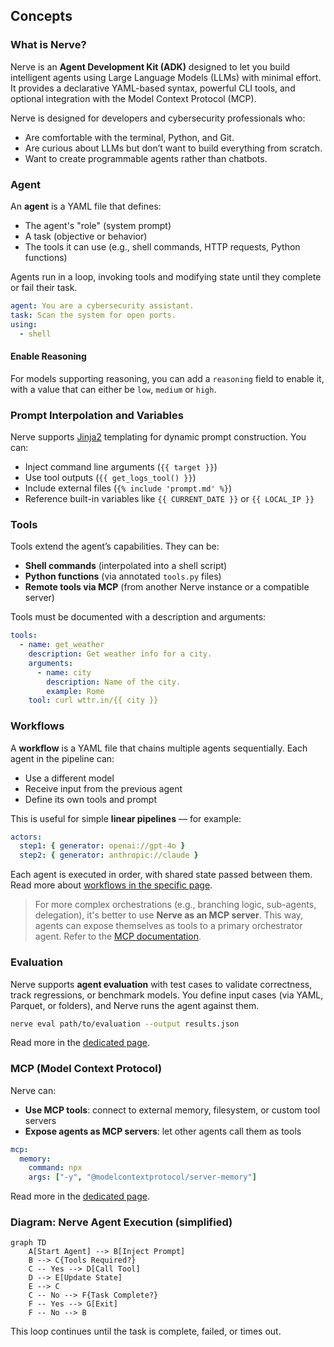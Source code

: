 ## Concepts

### What is Nerve?
Nerve is an **Agent Development Kit (ADK)** designed to let you build intelligent agents using Large Language Models (LLMs) with minimal effort. It provides a declarative YAML-based syntax, powerful CLI tools, and optional integration with the Model Context Protocol (MCP).

Nerve is designed for developers and cybersecurity professionals who:
- Are comfortable with the terminal, Python, and Git.
- Are curious about LLMs but don’t want to build everything from scratch.
- Want to create programmable agents rather than chatbots.

### Agent
An **agent** is a YAML file that defines:
- The agent's "role" (system prompt)
- A task (objective or behavior)
- The tools it can use (e.g., shell commands, HTTP requests, Python functions)

Agents run in a loop, invoking tools and modifying state until they complete or fail their task.

```yaml
agent: You are a cybersecurity assistant.
task: Scan the system for open ports.
using:
  - shell
```

#### Enable Reasoning

For models supporting reasoning, you can add a `reasoning` field to enable it, with a value that can either be `low`, `medium` or `high`.

### Prompt Interpolation and Variables
Nerve supports [Jinja2](https://jinja.palletsprojects.com/) templating for dynamic prompt construction. You can:
- Inject command line arguments (`{{ target }}`)
- Use tool outputs (`{{ get_logs_tool() }}`)
- Include external files (`{% include 'prompt.md' %}`)
- Reference built-in variables like `{{ CURRENT_DATE }}` or `{{ LOCAL_IP }}`

### Tools
Tools extend the agent’s capabilities. They can be:
- **Shell commands** (interpolated into a shell script)
- **Python functions** (via annotated `tools.py` files)
- **Remote tools via MCP** (from another Nerve instance or a compatible server)

Tools must be documented with a description and arguments:
```yaml
tools:
  - name: get_weather
    description: Get weather info for a city.
    arguments:
      - name: city
        description: Name of the city.
        example: Rome
    tool: curl wttr.in/{{ city }}
```

### Workflows
A **workflow** is a YAML file that chains multiple agents sequentially. Each agent in the pipeline can:
- Use a different model
- Receive input from the previous agent
- Define its own tools and prompt

This is useful for simple **linear pipelines** — for example:
```yaml
actors:
  step1: { generator: openai://gpt-4o }
  step2: { generator: anthropic://claude }
```
Each agent is executed in order, with shared state passed between them. Read more about [workflows in the specific page](workflows.md).

> For more complex orchestrations (e.g., branching logic, sub-agents, delegation), it's better to use **Nerve as an MCP server**. This way, agents can expose themselves as tools to a primary orchestrator agent. Refer to the [MCP documentation](mcp.md).

### Evaluation
Nerve supports **agent evaluation** with test cases to validate correctness, track regressions, or benchmark models.
You define input cases (via YAML, Parquet, or folders), and Nerve runs the agent against them.

```bash
nerve eval path/to/evaluation --output results.json
```

Read more in the [dedicated page](evaluation.md).

### MCP (Model Context Protocol)
Nerve can:
- **Use MCP tools**: connect to external memory, filesystem, or custom tool servers
- **Expose agents as MCP servers**: let other agents call them as tools

```yaml
mcp:
  memory:
    command: npx
    args: ["-y", "@modelcontextprotocol/server-memory"]
```

Read more in the [dedicated page](mcp.md).

### Diagram: Nerve Agent Execution (simplified)

```mermaid
graph TD
    A[Start Agent] --> B[Inject Prompt]
    B --> C{Tools Required?}
    C -- Yes --> D[Call Tool]
    D --> E[Update State]
    E --> C
    C -- No --> F{Task Complete?}
    F -- Yes --> G[Exit]
    F -- No --> B
```

This loop continues until the task is complete, failed, or times out.

